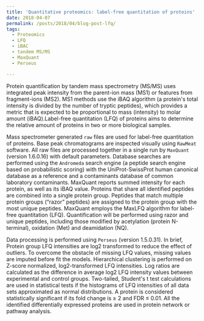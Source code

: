 ```yaml
---
title: 'Quantitative proteomics: label-free quantitation of proteins'
date: 2018-04-07
permalink: /posts/2018/04/blog-post-lfq/
tags:
  - Proteomics
  - LFQ
  - iBAC
  - tandem MS/MS
  - MaxQuant
  - Perseus

---
```

Protein quantification by tandem mass spectrometry (MS/MS) uses integrated peak intensity from the parent-ion mass (MS1) or features from fragment-ions (MS2). MS1 methods use the iBAQ algorithm (a protein's total intensity is divided by the number of tryptic peptides), which provides a metric that is expected to be proportional to mass (intensity) to molar amount (iBAQ).Label-free quantitation (LFQ) of proteins aims to determine the relative amount of proteins in two or more biological samples.

Mass spectrometer generated `raw` files are used for label-free quantitation of proteins. Base peak chromatograms are inspected visually using `RawMeat` software. All raw files are processed together in a single run by `MaxQuant` (version 1.6.0.16) with default parameters. Database searches are performed using the `Andromeda` search engine (a peptide search engine based on probabilistic scoring) with the UniProt-SwissProt human canonical database as a reference and a contaminants database of common laboratory contaminants. MaxQuant reports summed intensity for each protein, as well as its iBAQ value. Proteins that share all identified peptides are combined into a single protein group. Peptides that match multiple protein groups (“razor” peptides) are assigned to the protein group with the most unique peptides. MaxQuant employs the MaxLFQ algorithm for label-free quantitation (LFQ). Quantification will be performed using razor and unique peptides, including those modified by acetylation (protein N-terminal), oxidation (Met) and deamidation (NQ). 

Data processing is performed using `Perseus` (version 1.5.0.31). In brief, Protein group LFQ intensities are log2 transformed to reduce the effect of outliers. To overcome the obstacle of missing LFQ values, missing values are imputed before fit the models. Hierarchical clustering is performed on Z-score normalized, log2-transformed LFQ intensities. Log ratios are calculated as the difference in average log2 LFQ intensity values between experimental and control groups. Two-tailed, Student's t test calculations are used in statistical tests if the histograms of LFQ intensities of all data sets approximated as normal distributions. A protein is considered statistically significant if its fold change is ≥ 2 and FDR ≤ 0.01. All the identified differentially expressed proteins are used in protein network or pathway analysis.
